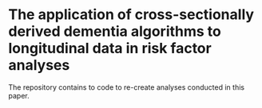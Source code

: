 # The application of cross-sectionally derived dementia algorithms to longitudinal data in risk factor analyses

The repository contains to code to re-create analyses conducted in this paper. 
